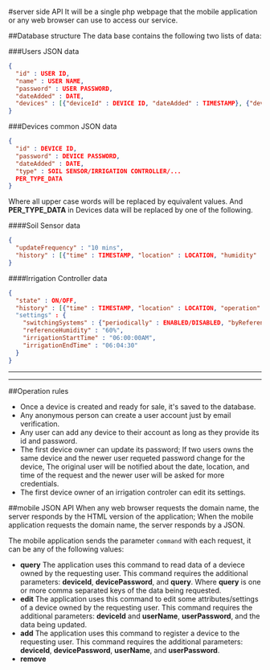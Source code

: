 #server side API
It will be a single php webpage that the mobile application or any web browser can use to access our service.

##Database structure
The data base contains the following two lists of data:

###Users JSON data
```JSON
{
  "id" : USER ID,
  "name" : USER NAME,
  "password" : USER PASSWORD,
  "dateAdded" : DATE,
  "devices" : [{"deviceId" : DEVICE ID, "dateAdded" : TIMESTAMP}, {"deviceId" : DEVICE ID, "dateAdded" : TIMESTAMP} ...]
}
```

###Devices common JSON data
```JSON
{
  "id" : DEVICE ID,
  "password" : DEVICE PASSWORD,
  "dateAdded" : DATE,
  "type" : SOIL SENSOR/IRRIGATION CONTROLLER/...
  PER_TYPE_DATA
}
```

Where all upper case words will be replaced by equivalent values. And **PER_TYPE_DATA** in Devices data will be replaced by one of the following.

####Soil Sensor data
```JSON
{
  "updateFrequency" : "10 mins",
  "history" : [{"time" : TIMESTAMP, "location" : LOCATION, "humidity" : HUMIDITY}, {"time" : TIMESTAMP, "location" : LOCATION, "humidity" : HUMIDITY}, ...]
}
```
####Irrigation Controller data
```JSON
{
  "state" : ON/OFF,
  "history" : [{"time" : TIMESTAMP, "location" : LOCATION, "operation" : SWITCHED ON/OFF}, {"time" : TIMESTAMP, "location" : LOCATION, "operation" : SWITCHED ON/OFF}]
  "settings" : {
    "switchingSystems" : {"periodically" : ENABLED/DISABLED, "byReference" : ENABLED/DISABLED, "auto" : ENABLED/DISABLED},
    "referenceHumidity" : "60%",
    "irrigationStartTime" : "06:00:00AM",
    "irrigationEndTime" : "06:04:30"
  }
}
```

---
---

##Operation rules
- Once a device is created and ready for sale, it's saved to the database.
- Any anonymous person can create a user account just by email verification.
- Any user can add any device to their account as long as they provide its id and password.
- The first device owner can update its password; If two users owns the same device and the newer user requeted password change for the device, The original user will be notified about the date, location, and time of the request and the newer user will be asked for more credentials.
- The first device owner of an irrigation controler can edit its settings.


##mobile JSON API
When any web browser requests the domain name, the server responds by the HTML version of the application; When the mobile application requests the domain name, the server responds by a JSON.

The mobile application sends the parameter ```command``` with each request, it can be any of the following values:
- **query**
  The application uses this command to read data of a deviece owned by the requesting user.
    This command requires the additional parameters: **deviceId**, **devicePassword**, and **query**.
    Where **query** is one or more comma separated keys of the data being requested.
- **edit**
  The application uses this command to edit some attributes/settings of a device owned by the requesting user.
    This command requires the additional parameters: **deviceId** and **userName**, **userPassword**, and the data being updated.
- **add**
  The application uses this command to register a device to the requesting user.
    This command requires the additional parameters: **deviceId**, **devicePassword**, **userName**, and **userPassword**.
- **remove**
